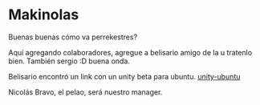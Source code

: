 # Makinolas


Buenas buenas cómo va perrekestres?  

Aquí agregando colaboradores, agregue a belisario amigo de la u tratenlo bien.
También sergio :D buena onda.

Belisario encontró un link con un unity beta para ubuntu. 
[unity-ubuntu](http://blogs.unity3d.com/2015/08/26/unity-comes-to-linux-experimental-build-now-available/)

Nicolás Bravo, el pelao, será nuestro manager.
